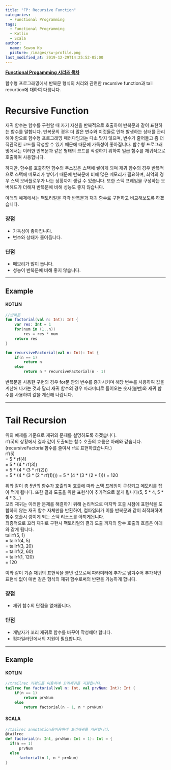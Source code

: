 ```yaml
---
title: "FP: Recursive Function"
categories:
  - Functional Programming
tags:
  - Functional Programming
  - Kotlin
  - Scala
author:
  name: Sewon Ko
  picture: /images/sw-profile.png
last_modified_at: 2019-12-29T14:25:52-05:00
---
```


**[Functional Progamming 시리즈 목차](https://dream365.github.io/functional%20programming/fp-content/)**<br>

함수형 프로그래밍에서 반복문 형식의 처리와 관련한 recursive function과 tail recurtion에 대하여 다룹니다.
<!--more-->

# Recursive Function 
재귀 함수는 함수를 구현할 때 자기 자신을 반복적으로 호출하여 반복문과 같이 표현하는 함수를 말합니다. 반복문의 경우 더 많은 변수와 이것들로 인해 발생하는 상태를 관리해야 함으로 함수형 프로그래밍 패러다임과는 다소 맞지 않으며, 변수가 줄어들고 좀 더 직관적인 코드를 작성할 수 있기 때문에 때문에 가독성이 좋아집니다. 함수형 프로그래밍에서는 이러한 반복문과 같은 형태의 코드를 작성하기 위하여 일급 함수를 재귀적으로 호출하여 사용합니다.  

하지만, 함수를 호출하면 함수의 주소값은 스택에 쌓이게 되며 재귀 함수의 경우 반복적으로 스택에 메모리가 쌓이기 때문에 반복문에 비해 많은 메모리가 필요하며, 최악의 경우 스택 오버플로우가 나는 상황까지 생길 수 있습니다. 또한 스택 프레임을 구성하는 오버헤드가 더해져 반복문에 비해 성능도 좋지 않습니다.  

아래의 예제에서는 팩토리얼을 각각 반복문과 재귀 함수로 구현하고 비교해보도록 하겠습니다.

### 장점
- 가독성이 좋아집니다.
- 변수와 상태가 줄어듭니다.

### 단점
- 메모리가 많이 듭니다.
- 성능이 반복문에 비해 좋지 않습니다.

---
## Example
#### KOTLIN
```kotlin
//반복문
fun factorial(val n: Int): Int {
    var res: Int = 1
    for(num in (1..n)) 
        res = res * num
    return res
}

fun recursiveFactorial(val n: Int): Int {
    if(n == 1)
        return n
    else 
        return n * recursiveFactorial(n - 1)
```

반복문을 사용한 구현의 경우 for문 안의 변수를 증가시키며 해당 변수를 사용하여 값을 계산해 나가는 것과 달리 재귀 함수의 경우 파라미터로 들어오는 숫자(불변)와 재귀 함수를 사용하여 값을 계산해 나갑니다.

---
# Tail Recursion
위의 예제를 기준으로 재귀의 문제를 설명하도록 하겠습니다.  
rf(5)의 상황에서 결과 값이 도출되는 함수 호출의 흐름은 아래와 같습니다.(recursiveFactorial함수를 줄여서 rf로 표현하겠습니다.)   
rf(5)  
= 5 * rf(4)  
= 5 * (4 * rf(3))  
= 5 * (4 * (3 * rf(2)))  
= 5 * (4 * (3 * (2 * rf(1))))
= 5 * (4 * (3 * (2 * 1)))
= 120

위와 같이 총 5번의 함수가 호출되며 호출에 따라 스택 프레임이 구성되고 메모리를 잡아 먹게 됩니다. 또한 결과 도출을 위한 표현식이 추가적으로 붙게 됩니다(5, 5 * 4, 5 * 4 * 3...)  
꼬리 재귀는 이러한 문제를 해결하기 위해 논리적으로 마지막 호출 시점에 표현식을 포함하지 않는 재귀 함수 자체만을 반환하여, 컴파일러가 이를 반복문과 같이 최적화하여 함수 호출시 쌓이게 되는 스택 리소스를 아끼게됩니다.  
최종적으로 꼬리 재귀로 구현시 팩토리얼의 결과 도출 까지의 함수 호출의 흐름은 아래와 같게 됩니다.  
tailrf(5, 1)  
= tailrf(4, 5)  
= tailrf(3, 20)  
= tailrf(2, 60)  
= tailrf(1, 120)  
= 120  

이와 같이 기존 재귀의 표현식을 불변 값으로써 파라미터에 추가로 넘겨주어 추가적인 표현식 없이 매번 같은 형식의 재귀 함수로써의 반환을 가능하게 합니다.

### 장점
- 재귀 함수의 단점을 없애줍니다.

### 단점
- 개발자가 꼬리 재귀로 함수를 바꾸어 작성해야 합니다.
- 컴파일러단에서의 지원이 필요합니다.

---
## Example
#### KOTLIN
```kotlin
//trailrec 키워드를 이용하여 꼬리재귀를 지원합니다.
tailrec fun factorial(val n: Int, val prvNum: Int): Int {
    if(n == 1)
        return prvNum
    else 
        return factorial(n - 1, n * prvNum)
```

#### SCALA
```scala
//tailrec annotation을이용하여 꼬리재귀를 지원합니다.    
@tailrec
def factorial(n: Int, prvNum: Int = 1): Int = {
  if(n == 1)
      prvNum
  else
      factorial(n-1, n * prvNum)
}
```
